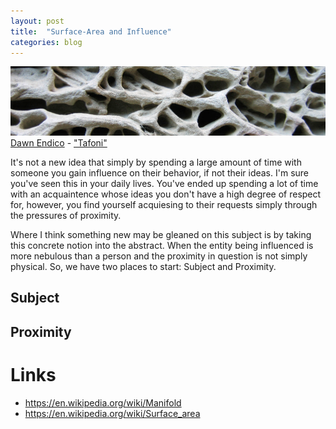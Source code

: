 ```yaml
---
layout: post
title:  "Surface-Area and Influence"
categories: blog
---
```


<p class="attribution">
	<img src="/images/surface-area/surface2.png" class="image fit" />
	<a href="https://www.flickr.com/photos/candiedwomanire/">Dawn Endico</a> -
	<a href="https://www.flickr.com/photos/candiedwomanire/84148980/in/photolist-8rhyu-nfyFUv-bZCWfG-cvRsLN-dWW6Nt-bxN6z6-5ZZHCE-pLJmYM-4LsLhF-CWBUK-e6gKCM-qbZc5m-48srZG-5UGaAt-d7cHtS-dtvHKr-nMS6ui-eVTQE6-omoPns-hD8PjF-o54g8R-dUS2FN-nMXwba-nqnSVz-iiF8Dg-7CTC8j-7unYFj-eq5qHk-drAhVe-7KeF1y-q19BSB-sHC6yq-j6tKwW-7FHvkj-ovS5q1-jPmgVr-dCozXm-4GXcBN-eq5qCT-i1GWi8-cYTrg3-8rfPnj-kCjAxg-nMSXLP-kyFmeu-k2qcZ8-g9iNQK-nsLczT-cCg8gy-nxuaC1">"Tafoni"</a>
</p>

It's not a new idea that simply by spending a large amount of time with someone
you gain influence on their behavior, if not their ideas. I'm sure you've seen
this in your daily lives. You've ended up spending a lot of time with an
acquaintence whose ideas you don't have a high degree of respect for, however,
you find yourself acquiesing to their requests simply through the pressures of
proximity.

Where I think something new may be gleaned on this subject is by taking this
concrete notion into the abstract. When the entity being influenced is more
nebulous than a person and the proximity in question is not simply physical.
So, we have two places to start: Subject and Proximity.

<!--more-->

## Subject

## Proximity


# Links

* <https://en.wikipedia.org/wiki/Manifold>
* <https://en.wikipedia.org/wiki/Surface_area>
